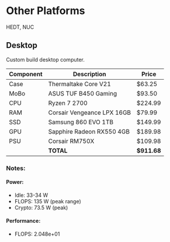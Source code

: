 # Other Platforms

HEDT, NUC


## Desktop

Custom build desktop computer.

| Component | Description                | Price       |
|-----------|----------------------------|-------------|
| Case      | Thermaltake Core V21       | $63.25      |
| MoBo      | ASUS TUF B450 Gaming       | $93.50      |
| CPU       | Ryzen 7 2700               | $224.99     |
| RAM       | Corsair Vengeance LPX 16GB | $79.99      |
| SSD       | Samsung 860 EVO 1TB        | $149.99     |
| GPU       | Sapphire Radeon RX550 4GB  | $189.98     |
| PSU       | Corsair RM750X             | $109.98     |
|           | **TOTAL**                  | **$911.68** |

### Notes:

#### Power:

- Idle: 33-34 W
- FLOPS: 135 W (peak range)
- Crypto: 73.5 W (peak)

#### Performance:

- FLOPS: 2.048e+01